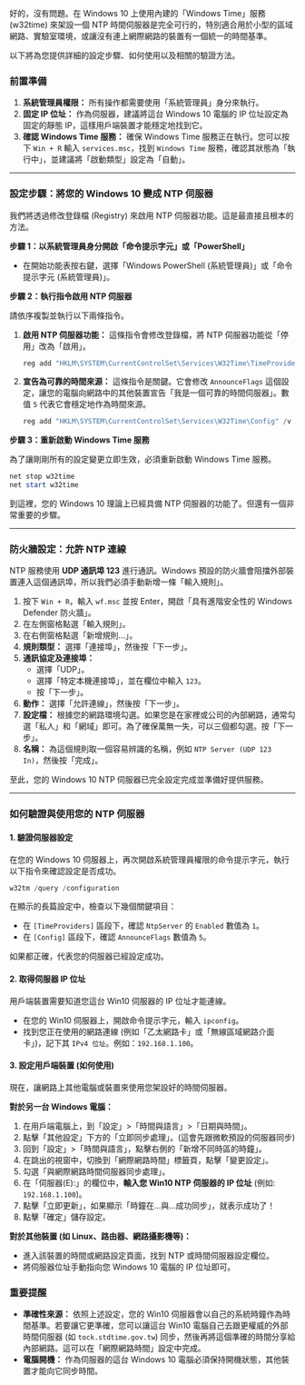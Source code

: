 好的，沒有問題。在 Windows 10 上使用內建的「Windows Time」服務 (w32time) 來架設一個 NTP 時間伺服器是完全可行的，特別適合用於小型的區域網路、實驗室環境，或讓沒有連上網際網路的裝置有一個統一的時間基準。

以下將為您提供詳細的設定步驟、如何使用以及相關的驗證方法。

### 前置準備

1.  **系統管理員權限：** 所有操作都需要使用「系統管理員」身分來執行。
2.  **固定 IP 位址：** 作為伺服器，建議將這台 Windows 10 電腦的 IP 位址設定為固定的靜態 IP，這樣用戶端裝置才能穩定地找到它。
3.  **確認 Windows Time 服務：** 確保 Windows Time 服務正在執行。您可以按下 `Win + R` 輸入 `services.msc`，找到 `Windows Time` 服務，確認其狀態為「執行中」，並建議將「啟動類型」設定為「自動」。

-----

### 設定步驟：將您的 Windows 10 變成 NTP 伺服器

我們將透過修改登錄檔 (Registry) 來啟用 NTP 伺服器功能。這是最直接且根本的方法。

**步驟 1：以系統管理員身分開啟「命令提示字元」或「PowerShell」**

  * 在開始功能表按右鍵，選擇「Windows PowerShell (系統管理員)」或「命令提示字元 (系統管理員)」。

**步驟 2：執行指令啟用 NTP 伺服器**

請依序複製並執行以下兩條指令。

1.  **啟用 NTP 伺服器功能：**
    這條指令會修改登錄檔，將 NTP 伺服器功能從「停用」改為「啟用」。

    ```powershell
    reg add "HKLM\SYSTEM\CurrentControlSet\Services\W32Time\TimeProviders\NtpServer" /v Enabled /t REG_DWORD /d 1 /f
    ```

2.  **宣告為可靠的時間來源：**
    這條指令是關鍵。它會修改 `AnnounceFlags` 這個設定，讓您的電腦向網路中的其他裝置宣告「我是一個可靠的時間伺服器」。數值 `5` 代表它會穩定地作為時間來源。

    ```powershell
    reg add "HKLM\SYSTEM\CurrentControlSet\Services\W32Time\Config" /v AnnounceFlags /t REG_DWORD /d 5 /f
    ```

**步驟 3：重新啟動 Windows Time 服務**

為了讓剛剛所有的設定變更立即生效，必須重新啟動 Windows Time 服務。

```powershell
net stop w32time
net start w32time
```

到這裡，您的 Windows 10 理論上已經具備 NTP 伺服器的功能了。但還有一個非常重要的步驟。

-----

### 防火牆設定：允許 NTP 連線

NTP 服務使用 **UDP 通訊埠 123** 進行通訊。Windows 預設的防火牆會阻擋外部裝置連入這個通訊埠，所以我們必須手動新增一條「輸入規則」。

1.  按下 `Win + R`，輸入 `wf.msc` 並按 Enter，開啟「具有進階安全性的 Windows Defender 防火牆」。
2.  在左側窗格點選「輸入規則」。
3.  在右側窗格點選「新增規則...」。
4.  **規則類型：** 選擇「連接埠」，然後按「下一步」。
5.  **通訊協定及連接埠：**
      * 選擇「UDP」。
      * 選擇「特定本機連接埠」，並在欄位中輸入 `123`。
      * 按「下一步」。
6.  **動作：** 選擇「允許連線」，然後按「下一步」。
7.  **設定檔：** 根據您的網路環境勾選。如果您是在家裡或公司的內部網路，通常勾選「私人」和「網域」即可。為了確保萬無一失，可以三個都勾選。按「下一步」。
8.  **名稱：** 為這個規則取一個容易辨識的名稱，例如 `NTP Server (UDP 123 In)`，然後按「完成」。

至此，您的 Windows 10 NTP 伺服器已完全設定完成並準備好提供服務。

-----

### 如何驗證與使用您的 NTP 伺服器

#### 1\. 驗證伺服器設定

在您的 Windows 10 伺服器上，再次開啟系統管理員權限的命令提示字元，執行以下指令來確認設定是否成功。

```powershell
w32tm /query /configuration
```

在顯示的長篇設定中，檢查以下幾個關鍵項目：

  * 在 `[TimeProviders]` 區段下，確認 `NtpServer` 的 `Enabled` 數值為 `1`。
  * 在 `[Config]` 區段下，確認 `AnnounceFlags` 數值為 `5`。

如果都正確，代表您的伺服器已經設定成功。

#### 2\. 取得伺服器 IP 位址

用戶端裝置需要知道您這台 Win10 伺服器的 IP 位址才能連線。

  * 在您的 Win10 伺服器上，開啟命令提示字元，輸入 `ipconfig`。
  * 找到您正在使用的網路連線 (例如「乙太網路卡」或「無線區域網路介面卡」)，記下其 `IPv4 位址`。例如：`192.168.1.100`。

#### 3\. 設定用戶端裝置 (如何使用)

現在，讓網路上其他電腦或裝置來使用您架設好的時間伺服器。

**對於另一台 Windows 電腦：**

1.  在用戶端電腦上，到「設定」\>「時間與語言」\>「日期與時間」。
2.  點擊「其他設定」下方的「立即同步處理」。(這會先跟微軟預設的伺服器同步)
3.  回到「設定」\>「時間與語言」，點擊右側的「新增不同時區的時鐘」。
4.  在跳出的視窗中，切換到「網際網路時間」標籤頁，點擊「變更設定」。
5.  勾選「與網際網路時間伺服器同步處理」。
6.  在「伺服器(E):」的欄位中，**輸入您 Win10 NTP 伺服器的 IP 位址** (例如: `192.168.1.100`)。
7.  點擊「立即更新」，如果顯示「時鐘在...與...成功同步」，就表示成功了！
8.  點擊「確定」儲存設定。

**對於其他裝置 (如 Linux、路由器、網路攝影機等)：**

  * 進入該裝置的時間或網路設定頁面，找到 NTP 或時間伺服器設定欄位。
  * 將伺服器位址手動指向您 Windows 10 電腦的 IP 位址即可。

### 重要提醒

  * **準確性來源：** 依照上述設定，您的 Win10 伺服器會以自己的系統時鐘作為時間基準。若要讓它更準確，您可以讓這台 Win10 電腦自己去跟更權威的外部時間伺服器 (如 `tock.stdtime.gov.tw`) 同步，然後再將這個準確的時間分享給內部網路。這可以在「網際網路時間」設定中完成。
  * **電腦開機：** 作為伺服器的這台 Windows 10 電腦必須保持開機狀態，其他裝置才能向它同步時間。
